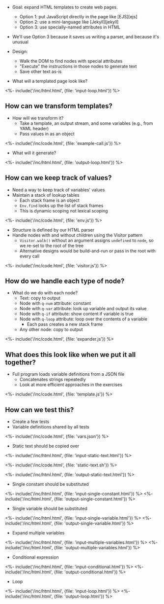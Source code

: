---
---

-   Goal: expand HTML templates to create web pages.
    -   Option 1: put JavaScript directly in the page like [EJS][ejs]
    -   Option 2: use a mini-language like [Jekyll][jekyll]
    -   Option 3: use specially-named attributes in HTML
-   We'll use Option 3 because it saves us writing a parser, and because it's unusual
-   Design:
    -   Walk the <g key="dom">DOM</g> to find nodes with special attributes
    -   "Execute" the instructions in those nodes to generate text
    -   Save other text as-is

-   What will a templated page look like?

<%- include('/inc/html.html', {file: 'input-loop.html'}) %>

## How can we transform templates?

-   How will we transform it?
    -   Take a template, an output stream, and some variables (e.g., from <g key="yaml">YAML</g> header)
    -   Pass values in as an object

<%- include('/inc/code.html', {file: 'example-call.js'}) %>

-   What will it generate?

<%- include('/inc/html.html', {file: 'output-loop.html'}) %>

## How can we keep track of values?

-   Need a way to keep track of variables' values
-   Maintain a stack of lookup tables
    -   Each <g key="stack_frame">stack frame</g> is an object
    -   `Env.find` looks up the list of stack frames
    -   This is <g key="dynamic_scoping">dynamic scoping</g> not <g key="lexical_scoping">lexical scoping</g>

<%- include('/inc/code.html', {file: 'env.js'}) %>

-   Structure is defined by our HTML parser
-   Handle nodes with and without children using the <g key="visitor_pattern">Visitor pattern</g>
    -   `Visitor.walk()` without an argument assigns `undefined` to `node`, so we re-set to the root of the tree
    -   Alternative designs would be build-and-run or pass in the root with every call

<%- include('/inc/code.html', {file: 'visitor.js'}) %>

## How do we handle each type of node?

-   What do we do with each node?
    -   Text: copy to output
    -   Node with `q-num` attribute: constant
    -   Node with `q-var` attribute: look up variable and output its value
    -   Node with `q-if` attribute: show content if variable is true
    -   Node with `q-loop` attribute: loop over the contents of a variable
        -   Each pass creates a new stack frame
    -   Any other node: copy to output

<%- include('/inc/code.html', {file: 'expander.js'}) %>

## What does this look like when we put it all together?

-   Full program loads variable definitions from a JSON file
    -   Concatenates strings repeatedly
    -   Look at more efficient approaches in the exercises

<%- include('/inc/code.html', {file: 'template.js'}) %>

## How can we test this?

-   Create a few tests
-   Variable definitions shared by all tests

<%- include('/inc/code.html', {file: 'vars.json'}) %>

-   Static text should be copied over

<%- include('/inc/html.html', {file: 'input-static-text.html'}) %>

<%- include('/inc/code.html', {file: 'static-text.sh'}) %>

<%- include('/inc/html.html', {file: 'output-static-text.html'}) %>

-   Single constant should be substituted

<%- include('/inc/html.html', {file: 'input-single-constant.html'}) %>
<%- include('/inc/html.html', {file: 'output-single-constant.html'}) %>

-   Single variable should be substituted

<%- include('/inc/html.html', {file: 'input-single-variable.html'}) %>
<%- include('/inc/html.html', {file: 'output-single-variable.html'}) %>

-   Expand multiple variables

<%- include('/inc/html.html', {file: 'input-multiple-variables.html'}) %>
<%- include('/inc/html.html', {file: 'output-multiple-variables.html'}) %>

-   Conditional expression

<%- include('/inc/html.html', {file: 'input-conditional.html'}) %>
<%- include('/inc/html.html', {file: 'output-conditional.html'}) %>

-   Loop

<%- include('/inc/html.html', {file: 'input-loop.html'}) %>
<%- include('/inc/html.html', {file: 'output-loop.html'}) %>

